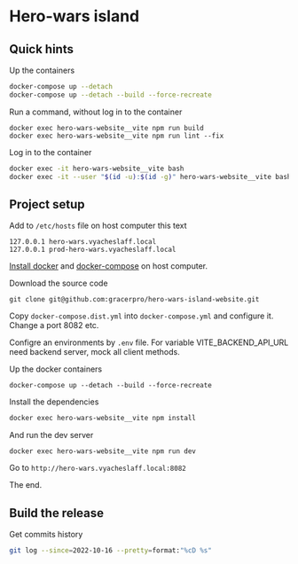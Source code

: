 # Hero-wars island

## Quick hints

Up the containers

```bash
docker-compose up --detach
docker-compose up --detach --build --force-recreate
```

Run a command, without log in to the container

```
docker exec hero-wars-website__vite npm run build
docker exec hero-wars-website__vite npm run lint --fix
```

Log in to the container

```bash
docker exec -it hero-wars-website__vite bash
docker exec -it --user "$(id -u):$(id -g)" hero-wars-website__vite bash
```

## Project setup

Add to `/etc/hosts` file on host computer this text

```
127.0.0.1 hero-wars.vyacheslaff.local
127.0.0.1 prod-hero-wars.vyacheslaff.local
```

[Install docker](https://docs.docker.com/engine/install/)
and
[docker-compose](https://docs.docker.com/compose/install/) on host computer.

Download the source code

```
git clone git@github.com:gracerpro/hero-wars-island-website.git
```

Copy `docker-compose.dist.yml` into `docker-compose.yml` and configure it. Change a port 8082 etc.

Configre an environments by `.env` file.
For variable VITE_BACKEND_API_URL need backend server, mock all client methods.

Up the docker containers

```
docker-compose up --detach --build --force-recreate
```

Install the dependencies

```bash
docker exec hero-wars-website__vite npm install
```

And run the dev server

```
docker exec hero-wars-website__vite npm run dev
```

Go to `http://hero-wars.vyacheslaff.local:8082`

The end.


## Build the release

Get commits history

```bash
git log --since=2022-10-16 --pretty=format:"%cD %s"
```
